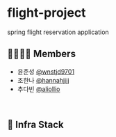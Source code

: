 # flight-project
spring flight reservation application 

## 👨‍👩‍👧‍👦 Members

- 윤준성 [@wnstjd9701](https://github.com/wnstjd9701)
- 조한나 [@hannahjjjj](https://github.com/hannahjjjj)
- 추다빈 [@aliollio](https://github.com/aliollio)

<br>

## 🔧 Infra Stack


